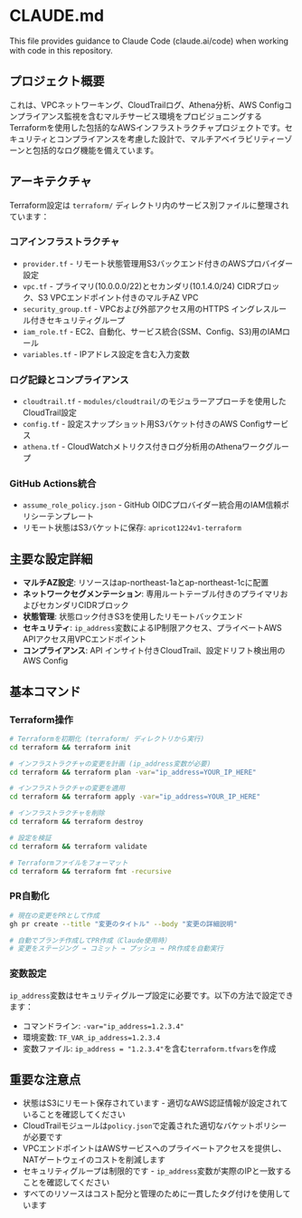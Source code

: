 # CLAUDE.md

This file provides guidance to Claude Code (claude.ai/code) when working with code in this repository.

## プロジェクト概要

これは、VPCネットワーキング、CloudTrailログ、Athena分析、AWS Configコンプライアンス監視を含むマルチサービス環境をプロビジョニングするTerraformを使用した包括的なAWSインフラストラクチャプロジェクトです。セキュリティとコンプライアンスを考慮した設計で、マルチアベイラビリティーゾーンと包括的なログ機能を備えています。

## アーキテクチャ

Terraform設定は `terraform/` ディレクトリ内のサービス別ファイルに整理されています：

### コアインフラストラクチャ
- `provider.tf` - リモート状態管理用S3バックエンド付きのAWSプロバイダー設定
- `vpc.tf` - プライマリ(10.0.0.0/22)とセカンダリ(10.1.4.0/24) CIDRブロック、S3 VPCエンドポイント付きのマルチAZ VPC
- `security_group.tf` - VPCおよび外部アクセス用のHTTPS イングレスルール付きセキュリティグループ
- `iam_role.tf` - EC2、自動化、サービス統合(SSM、Config、S3)用のIAMロール
- `variables.tf` - IPアドレス設定を含む入力変数

### ログ記録とコンプライアンス
- `cloudtrail.tf` - `modules/cloudtrail/`のモジュラーアプローチを使用したCloudTrail設定
- `config.tf` - 設定スナップショット用S3バケット付きのAWS Configサービス
- `athena.tf` - CloudWatchメトリクス付きログ分析用のAthenaワークグループ

### GitHub Actions統合
- `assume_role_policy.json` - GitHub OIDCプロバイダー統合用のIAM信頼ポリシーテンプレート
- リモート状態はS3バケットに保存: `apricot1224v1-terraform`

## 主要な設定詳細

- **マルチAZ設定**: リソースはap-northeast-1aとap-northeast-1cに配置
- **ネットワークセグメンテーション**: 専用ルートテーブル付きのプライマリおよびセカンダリCIDRブロック
- **状態管理**: 状態ロック付きS3を使用したリモートバックエンド
- **セキュリティ**: `ip_address`変数によるIP制限アクセス、プライベートAWS APIアクセス用VPCエンドポイント
- **コンプライアンス**: API インサイト付きCloudTrail、設定ドリフト検出用のAWS Config

## 基本コマンド

### Terraform操作
```bash
# Terraformを初期化 (terraform/ ディレクトリから実行)
cd terraform && terraform init

# インフラストラクチャの変更を計画 (ip_address変数が必要)
cd terraform && terraform plan -var="ip_address=YOUR_IP_HERE"

# インフラストラクチャの変更を適用
cd terraform && terraform apply -var="ip_address=YOUR_IP_HERE"

# インフラストラクチャを削除
cd terraform && terraform destroy

# 設定を検証
cd terraform && terraform validate

# Terraformファイルをフォーマット
cd terraform && terraform fmt -recursive
```

### PR自動化
```bash
# 現在の変更をPRとして作成
gh pr create --title "変更のタイトル" --body "変更の詳細説明"

# 自動でブランチ作成してPR作成（Claude使用時）
# 変更をステージング → コミット → プッシュ → PR作成を自動実行
```

### 変数設定
`ip_address`変数はセキュリティグループ設定に必要です。以下の方法で設定できます：
- コマンドライン: `-var="ip_address=1.2.3.4"`
- 環境変数: `TF_VAR_ip_address=1.2.3.4`
- 変数ファイル: `ip_address = "1.2.3.4"`を含む`terraform.tfvars`を作成

## 重要な注意点

- 状態はS3にリモート保存されています - 適切なAWS認証情報が設定されていることを確認してください
- CloudTrailモジュールは`policy.json`で定義された適切なバケットポリシーが必要です
- VPCエンドポイントはAWSサービスへのプライベートアクセスを提供し、NATゲートウェイのコストを削減します
- セキュリティグループは制限的です - `ip_address`変数が実際のIPと一致することを確認してください
- すべてのリソースはコスト配分と管理のために一貫したタグ付けを使用しています
